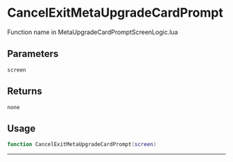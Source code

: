 # CancelExitMetaUpgradeCardPrompt
Function name in MetaUpgradeCardPromptScreenLogic.lua
## Parameters
`screen`
## Returns
`none`
## Usage
```lua
function CancelExitMetaUpgradeCardPrompt(screen)
```
---
